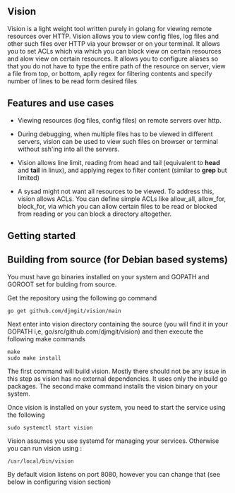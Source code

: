 ## Vision

Vision is a light weight tool written purely in golang for viewing remote resources over HTTP. Vision allows you to view
config files, log files and other such files over HTTP via your browser or on your terminal. It allows you to set ACLs which
via which you can block view on certain resources and alow view on certain resources. It allows you to configure aliases
so that you do not have to type the entire path of the resource on server, view a file from top, or bottom, aplly regex
for filtering contents and specify number of lines to be read form desired files

## Features and use cases
- Viewing resources (log files, config files) on remote servers over http.

- During debugging, when multiple files has to be viewed in different servers, vision can be used to view such files
  on browser or terminal without ssh'ing into all the servers.
  
- Vision allows line limit, reading from head and tail (equivalent to **head** and **tail** in linux), and applying
  regex to filter content (similar to **grep** but limited)
  
- A sysad might not want all resources to be viewed. To address this, vision allows ACLs. You can define simple ACLs like
  allow_all, allow_for, block_for, via which you can allow certain files to be read or blocked from reading or you can block
  a directory altogether.
  
## Getting started

## Building from source (for Debian based systems)

You must have go binaries installed on your system and GOPATH and GOROOT set for bulding from source.

Get the repository using the following go command
```
go get github.com/djmgit/vision/main

```
Next enter into vision directory containing the source (you will find it in your GOPATH i,e, go/src/github.com/djmgit/vision)
and then execute the following make commands

```
make
sudo make install

```
The first command will build vision. Mostly there should not be any issue in this step as vision has no external dependencies.
It uses only the inbuild go packages.
The second make command installs the vision binary on your system.

Once vision is installed on your system, you need to start the service using the following

```
sudo systemctl start vision

```
Vision assumes you use systemd for managing your services. Otherwise you can run vision using :

```
/usr/local/bin/vision
```

By default vision listens on port 8080, however you can change that (see below in configuring vision section)

